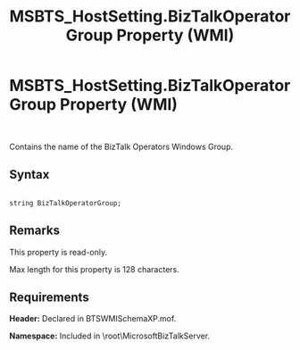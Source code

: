 ﻿---
title: MSBTS_HostSetting.BizTalkOperatorGroup Property (WMI)
TOCTitle: MSBTS_HostSetting.BizTalkOperatorGroup Property (WMI)
ms:assetid: 8d55bc4f-efa2-45c8-89da-59fa85a604df
ms:mtpsurl: https://msdn.microsoft.com/en-us/library/Aa561314(v=BTS.80)
ms:contentKeyID: 51529603
ms.date: 08/30/2017
mtps_version: v=BTS.80
---

# MSBTS\_HostSetting.BizTalkOperatorGroup Property (WMI)

 

Contains the name of the BizTalk Operators Windows Group.

## Syntax

``` 
  
string BizTalkOperatorGroup;  
```

## Remarks

This property is read-only.

Max length for this property is 128 characters.

## Requirements

**Header:** Declared in BTSWMISchemaXP.mof.

**Namespace:** Included in \\root\\MicrosoftBizTalkServer.

